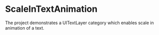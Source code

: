 ScaleInTextAnimation
====================

The project demonstrates a UITextLayer category which enables scale in animation of a text.
